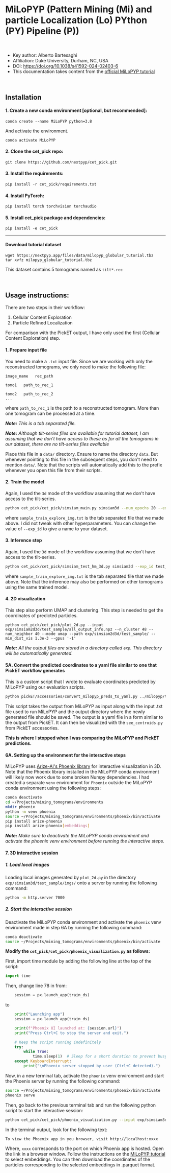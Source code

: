 # MiLoPYP (Pattern Mining (Mi) and particle Localization (Lo) PYthon (PY) Pipeline (P))
<br>

- Key author: Alberto Bartesaghi
- Affiliation: Duke University, Durham, NC, USA
- DOI: https://doi.org/10.1038/s41592-024-02403-6
- This documentation takes content from the [official MiLoPYP tutorial](https://nextpyp.app/milopyp/)  
<br>

## Installation
#### 1. Create a new conda environment [optional, but recommended]:
```
conda create --name MiLoPYP python=3.8
```
And activate the environment.
```
conda activate MiLoPYP
```

#### 2. Clone the cet_pick repo:
```
git clone https://github.com/nextpyp/cet_pick.git
```

#### 3. Install the requirements:
```
pip install -r cet_pick/requirements.txt
```

#### 4. Install PyTorch:
```
pip install torch torchvision torchaudio
```

#### 5. Install cet_pick package and dependencies:
```
pip install -e cet_pick
```
---

#### Download tutorial dataset 
```
wget https://nextpyp.app/files/data/milopyp_globular_tutorial.tbz
tar xvfz milopyp_globular_tutorial.tbz
```
This dataset contains 5 tomograms named as `tilt*.rec`

<br>

## Usage instructions:
There are two steps in their workflow:  
1. Cellular Content Exploration
2. Particle Refined Localization  

For comparison with the PickET output, I have only used the first (Cellular Content Exploration) step.

#### 1. Prepare input file
You need to make a `.txt` input file. Since we are working with only the reconstructed tomograms, we only need to make the following file:
```
image_name   rec_path

tomo1   path_to_rec_1

tomo2   path_to_rec_2
...
```
where `path_to_rec_1` is the path to a reconstructed tomogram. More than one tomogram can be processed at a time.

***Note:*** *This is a tab separated file.*

***Note:*** *Although tilt-series files are available for tutorial dataset, I am assuming that we don't have access to these as for all the tomograms in our dataset, there are no tilt-series files available*

Place this file in a `data/` directory. Ensure to name the directory `data`. But whenever pointing to this file in the subsequent steps, you don't need to mention `data/`. Note that the scripts will automatically add this to the prefix whenever you open this file from their scripts.


#### 2. Train the model
Again, I used the `3d` mode of the workflow assuming that we don't have access to the tilt-series.
```bash
python cet_pick/cet_pick/simsiam_main.py simsiam3d --num_epochs 20 --exp_id test_sample --bbox 36 --dataset simsiam3d --arch simsiam2d_18 --lr 1e-3 --train_img_txt sample_train_explore_img.txt --batch_size 256 --val_intervals 20 --save_all --gauss 0.8 --dog 3,5 --order xyz
```
where `sample_train_explore_img.txt` is the tab separated file that we made above. I did not tweak with other hyperparameters. You can change the value of `--exp_id` to give a name to your dataset. 


#### 3. Inference step
Again, I used the `3d` mode of the workflow assuming that we don't have access to the tilt-series.
```bash
python cet_pick/cet_pick/simsiam_test_hm_3d.py simsiam3d --exp_id test_sample --bbox 36 --dataset simsiam3d --arch simsiam2d_18 --test_img_txt sample_train_explore_img.txt --load_model exp/simsiam3d/test_sample/model_20.pth --gauss 0.8 --dog 3,5 --order xyz
```

where `sample_train_explore_img.txt` is the tab separated file that we made above. Note that the inference may also be performed on other tomograms using the same trained model.

#### 4. 2D visualization
This step also perform UMAP and clustering. This step is needed to get the coordinates of predicted particles.
```
python cet_pick/cet_pick/plot_2d.py --input exp/simsiam2d3d/test_sample/all_output_info.npz --n_cluster 48 --num_neighbor 40 --mode umap --path exp/simsiam2d3d/test_sample/ --min_dist_vis 1.3e-3 --gpus '-1'
```
***Note:*** *All the output files are stored in a directory called `exp`. This directory will be automatically generated.*


#### 5A. Convert the predicted coordinates to a yaml file similar to one that PickET workflow generates
This is a custom script that I wrote to evaluate coordinates predicted by MiLoPYP using our evaluation scripts.
```bash 
python pickET/accessories/convert_milopyp_preds_to_yaml.py ../milopyp/tomotwin_8tomo_r1/exp/simsiam3d/tomotwin_8r1/all_output_info.npz ../milopyp/tomotwin_8tomo_r1/data/tomotwin_input.txt  /data2/shreyas/mining_tomograms/working/s1_clean_results_picket_v2/tomotwin_8tomos_r1_milopyp_preds/
```
This script takes the output from MiLoPYP as input along with the input .txt file used to run MiLoPYP and the output directory where the newly generated file should be saved. The output is a yaml file in a form similar to the output from PickET. It can then be visualized with the `see_centroids.py` from PickET accessories.

**This is where I stopped when I was comparing the MiLoPYP and PickET predictions.**

#### 6A. Setting up the environment for the interactive steps
MiLoPYP uses [Arize-AI's Phoenix library](https://docs.arize.com/phoenix) for interactive visualization in 3D. Note that the Phoenix library installed in the MiLoPYP conda environment will likely now work due to some broken Numpy dependencies. I had created a separate `venv` environment for `Phoenix` outside the MiLoPYP conda environment using the following steps:
```bash
conda deactivate
cd ~/Projects/mining_tomograms/environments
mkdir phoenix
python -m venv phoenix
source ~/Projects/mining_tomograms/environments/phoenix/bin/activate
pip install arize-phoenix
pip install arize-phoenix[embeddings]
```
***Note:** Make sure to deactivate the MiLoPYP conda environment and activate the phoenix venv environment before running the interactive steps.*


#### 7. 3D interactive session
##### 1. Load local images
Loading local images generated by `plot_2d.py` in the directory `exp/simsiam3d/test_sample/imgs/` onto a server by running the following command:
```bash
python -m http.server 7000
```
##### 2. Start the interactive session
Deactivate the MiLoPYP conda environment and activate the `phoenix` venv environment made in step 6A by running the following command:
```bash
conda deactivate
source ~/Projects/mining_tomograms/environments/phoenix/bin/activate
```

**Modify the `cet_pick/cet_pick/phoenix_visualization.py` as follows:**  

First, import time module by adding the following line at the top of the script:
```python
import time
```

Then, change line 78 in  from:
```python
    session = px.launch_app(train_ds)
```
to
```python
    print("Launching app")
    session = px.launch_app(train_ds)

    print(f"Phoenix UI launched at: {session.url}")
    print("Press Ctrl+C to stop the server and exit.")

    # Keep the script running indefinitely
    try:
        while True:
            time.sleep(1)  # Sleep for a short duration to prevent busy-waiting
    except KeyboardInterrupt:
        print("\nPhoenix server stopped by user (Ctrl+C detected).")
```

Now, in a new terminal tab, activate the `phoenix` venv environment and start the Phoenix server by running the following command:
```bash
source ~/Projects/mining_tomograms/environments/phoenix/bin/activate
phoenix serve
```

Then, go back to the previous terminal tab and run the following python script to start the interactive session:
```bash
python cet_pick/cet_pick/phoenix_visualization.py --input exp/simsiam3d/test_sample/interactive_info_parquet.gzip
```
In the terminal output, look for the following text: 
```
To view the Phoenix app in you browser, visit http://localhost:xxxx
```
Where, `xxxx` corresponds to the port on which Phoenix app is hosted. Open the link in a browser window.
Follow the instructions on the [MiLoPYP tutorial](https://nextpyp.app/milopyp/explore/#3d-interactive-session) to select embeddings. You can then download the coordinates of the particles corresponding to the selected embeddings in .parquet format.
